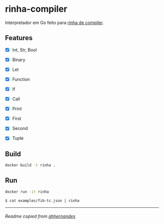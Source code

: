 # rinha-compiler

Interpretador em Go feito para [rinha de compiler](https://github.com/aripiprazole/rinha-de-compiler).

## Features

- [x] Int, Str, Bool
- [x] Binary
- [x] Let
- [x] Function
- [x] If
- [x] Call
- [x] Print
- [x] First
- [x] Second
- [x] Tuple


## Build

```bash
docker build -t rinha .
```

## Run

```bash
docker run -it rinha

$ cat examples/fib-tc.json | rinha
```

---
###### Readme copied from [ghhernandes](https://github.com/ghhernandes/rinha-compiler-go)
